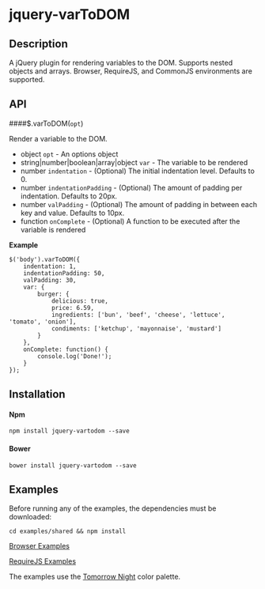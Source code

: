 # jquery-varToDOM

## Description
A jQuery plugin for rendering variables to the DOM. Supports nested objects and arrays. Browser, RequireJS, and CommonJS environments are supported.

## API
####$.varToDOM(```opt```)

Render a variable to the DOM.

* object `opt` - An options object
 * string|number|boolean|array|object `var` - The variable to be rendered
 * number `indentation` - (Optional) The initial indentation level. Defaults to 0.
 * number `indentationPadding` - (Optional) The amount of padding per indentation. Defaults to 20px.
 * number `valPadding` - (Optional) The amount of padding in between each key and value. Defaults to 10px.
 * function `onComplete` - (Optional) A function to be executed after the variable is rendered

__Example__

```
$('body').varToDOM({
    indentation: 1,
    indentationPadding: 50,
    valPadding: 30,
    var: {
        burger: {
            delicious: true,
            price: 6.59,
            ingredients: ['bun', 'beef', 'cheese', 'lettuce', 'tomato', 'onion'],
            condiments: ['ketchup', 'mayonnaise', 'mustard']
        }
    },
    onComplete: function() {
        console.log('Done!');
    }
});
```

## Installation
#### Npm
```
npm install jquery-vartodom --save
```
#### Bower
```
bower install jquery-vartodom --save
```

## Examples
Before running any of the examples, the dependencies must be downloaded:
```
cd examples/shared && npm install
```
[Browser Examples](https://github.com/mjhasbach/jquery-varToDOM/tree/master/examples/browser)

[RequireJS Examples](https://github.com/mjhasbach/jquery-varToDOM/tree/master/examples/requirejs)

The examples use the [Tomorrow Night](https://github.com/chriskempson/tomorrow-theme#tomorrow-night) color palette.